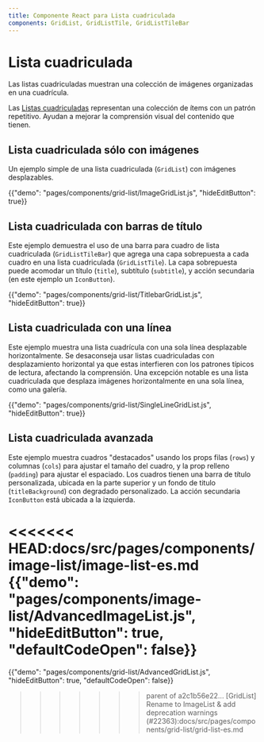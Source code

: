 ```yaml
---
title: Componente React para Lista cuadriculada
components: GridList, GridListTile, GridListTileBar
---
```


# Lista cuadriculada

<p class="description">Las listas cuadriculadas muestran una colección de imágenes organizadas en una cuadrícula.</p>

Las [Listas cuadriculadas](https://material.io/design/components/image-lists.html) representan una colección de ítems con un patrón repetitivo. Ayudan a mejorar la comprensión visual del contenido que tienen.

## Lista cuadriculada sólo con imágenes

Un ejemplo simple de una lista cuadriculada (`GridList`) con imágenes desplazables.

{{"demo": "pages/components/grid-list/ImageGridList.js", "hideEditButton": true}}

## Lista cuadriculada con barras de título

Este ejemplo demuestra el uso de una barra para cuadro de lista cuadriculada (`GridListTileBar`) que agrega una capa sobrepuesta a cada cuadro en una lista cuadriculada (`GridListTile`). La capa sobrepuesta puede acomodar un título (`title`), subtítulo (`subtitle`), y acción secundaria (en este ejemplo un `IconButton`).

{{"demo": "pages/components/grid-list/TitlebarGridList.js", "hideEditButton": true}}

## Lista cuadriculada con una línea

Este ejemplo muestra una lista cuadrícula con una sola línea desplazable horizontalmente. Se desaconseja usar listas cuadriculadas con desplazamiento horizontal ya que estas interfieren con los patrones típicos de lectura, afectando la comprensión. Una excepción notable es una lista cuadriculada que desplaza imágenes horizontalmente en una sola línea, como una galería.

{{"demo": "pages/components/grid-list/SingleLineGridList.js", "hideEditButton": true}}

## Lista cuadriculada avanzada

Este ejemplo muestra cuadros "destacados" usando los props filas (`rows`) y columnas (`cols`) para ajustar el tamaño del cuadro, y la prop relleno (`padding`) para ajustar el espaciado. Los cuadros tienen una barra de título personalizada, ubicada en la parte superior y un fondo de titulo (`titleBackground`) con degradado personalizado. La acción secundaria `IconButton` está ubicada a la izquierda.

<<<<<<< HEAD:docs/src/pages/components/image-list/image-list-es.md
{{"demo": "pages/components/image-list/AdvancedImageList.js", "hideEditButton": true, "defaultCodeOpen": false}}
=======
{{"demo": "pages/components/grid-list/AdvancedGridList.js", "hideEditButton": true, "defaultCodeOpen": false}}
>>>>>>> parent of a2c1b56e22... [GridList] Rename to ImageList & add deprecation warnings (#22363):docs/src/pages/components/grid-list/grid-list-es.md
